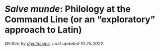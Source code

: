 # *Salve munde*: Philology at the Command Line (or an “exploratory” approach to Latin) 
*Written by [diyclassics](https://diyclassics.github.io). Last updated 10.25.2022.*

